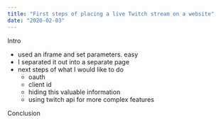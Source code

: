 ```yaml
---
title: "First steps of placing a live Twitch stream on a website"
date: "2020-02-03"
---
```



Intro

- used an iframe and set parameters. easy
- I separated it out into a separate page
- next steps of what I would like to do
  - oauth
  - client id
  - hiding this valuable information
  - using twitch api for more complex features

Conclusion
